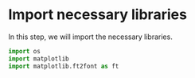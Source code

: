 # Import necessary libraries

In this step, we will import the necessary libraries.

```python
import os
import matplotlib
import matplotlib.ft2font as ft
```
